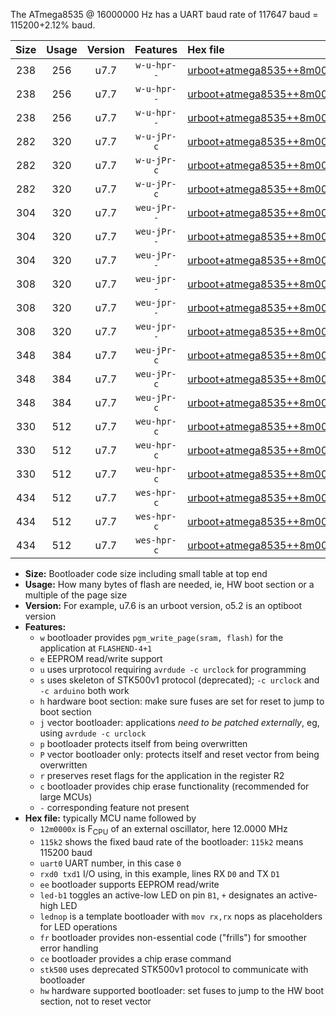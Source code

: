The ATmega8535 @ 16000000 Hz has a UART baud rate of 117647 baud = 115200+2.12% baud.

|Size|Usage|Version|Features|Hex file|
|:-:|:-:|:-:|:-:|:--|
|238|256|u7.7|`w-u-hpr--`|[urboot+atmega8535++8m0000x+++57k6_uart0_rxd0_txd1_led+b0_fr_hw.hex](https://raw.githubusercontent.com/stefanrueger/urboot.hex/main/mcus/atmega8535/external_oscillator/fcpu++8m0000_Hz/br+++57k6_bps/urboot+atmega8535++8m0000x+++57k6_uart0_rxd0_txd1_led+b0_fr_hw.hex)|
|238|256|u7.7|`w-u-hpr--`|[urboot+atmega8535++8m0000x+++57k6_uart0_rxd0_txd1_led+b7_fr_hw.hex](https://raw.githubusercontent.com/stefanrueger/urboot.hex/main/mcus/atmega8535/external_oscillator/fcpu++8m0000_Hz/br+++57k6_bps/urboot+atmega8535++8m0000x+++57k6_uart0_rxd0_txd1_led+b7_fr_hw.hex)|
|238|256|u7.7|`w-u-hpr--`|[urboot+atmega8535++8m0000x+++57k6_uart0_rxd0_txd1_lednop_fr_hw.hex](https://raw.githubusercontent.com/stefanrueger/urboot.hex/main/mcus/atmega8535/external_oscillator/fcpu++8m0000_Hz/br+++57k6_bps/urboot+atmega8535++8m0000x+++57k6_uart0_rxd0_txd1_lednop_fr_hw.hex)|
|282|320|u7.7|`w-u-jPr-c`|[urboot+atmega8535++8m0000x+++57k6_uart0_rxd0_txd1_led+b0_fr_ce.hex](https://raw.githubusercontent.com/stefanrueger/urboot.hex/main/mcus/atmega8535/external_oscillator/fcpu++8m0000_Hz/br+++57k6_bps/urboot+atmega8535++8m0000x+++57k6_uart0_rxd0_txd1_led+b0_fr_ce.hex)|
|282|320|u7.7|`w-u-jPr-c`|[urboot+atmega8535++8m0000x+++57k6_uart0_rxd0_txd1_led+b7_fr_ce.hex](https://raw.githubusercontent.com/stefanrueger/urboot.hex/main/mcus/atmega8535/external_oscillator/fcpu++8m0000_Hz/br+++57k6_bps/urboot+atmega8535++8m0000x+++57k6_uart0_rxd0_txd1_led+b7_fr_ce.hex)|
|282|320|u7.7|`w-u-jPr-c`|[urboot+atmega8535++8m0000x+++57k6_uart0_rxd0_txd1_lednop_fr_ce.hex](https://raw.githubusercontent.com/stefanrueger/urboot.hex/main/mcus/atmega8535/external_oscillator/fcpu++8m0000_Hz/br+++57k6_bps/urboot+atmega8535++8m0000x+++57k6_uart0_rxd0_txd1_lednop_fr_ce.hex)|
|304|320|u7.7|`weu-jPr--`|[urboot+atmega8535++8m0000x+++57k6_uart0_rxd0_txd1_ee_led+b0.hex](https://raw.githubusercontent.com/stefanrueger/urboot.hex/main/mcus/atmega8535/external_oscillator/fcpu++8m0000_Hz/br+++57k6_bps/urboot+atmega8535++8m0000x+++57k6_uart0_rxd0_txd1_ee_led+b0.hex)|
|304|320|u7.7|`weu-jPr--`|[urboot+atmega8535++8m0000x+++57k6_uart0_rxd0_txd1_ee_led+b7.hex](https://raw.githubusercontent.com/stefanrueger/urboot.hex/main/mcus/atmega8535/external_oscillator/fcpu++8m0000_Hz/br+++57k6_bps/urboot+atmega8535++8m0000x+++57k6_uart0_rxd0_txd1_ee_led+b7.hex)|
|304|320|u7.7|`weu-jPr--`|[urboot+atmega8535++8m0000x+++57k6_uart0_rxd0_txd1_ee_lednop.hex](https://raw.githubusercontent.com/stefanrueger/urboot.hex/main/mcus/atmega8535/external_oscillator/fcpu++8m0000_Hz/br+++57k6_bps/urboot+atmega8535++8m0000x+++57k6_uart0_rxd0_txd1_ee_lednop.hex)|
|308|320|u7.7|`weu-jpr--`|[urboot+atmega8535++8m0000x+++57k6_uart0_rxd0_txd1_ee_led+b0_fr.hex](https://raw.githubusercontent.com/stefanrueger/urboot.hex/main/mcus/atmega8535/external_oscillator/fcpu++8m0000_Hz/br+++57k6_bps/urboot+atmega8535++8m0000x+++57k6_uart0_rxd0_txd1_ee_led+b0_fr.hex)|
|308|320|u7.7|`weu-jpr--`|[urboot+atmega8535++8m0000x+++57k6_uart0_rxd0_txd1_ee_led+b7_fr.hex](https://raw.githubusercontent.com/stefanrueger/urboot.hex/main/mcus/atmega8535/external_oscillator/fcpu++8m0000_Hz/br+++57k6_bps/urboot+atmega8535++8m0000x+++57k6_uart0_rxd0_txd1_ee_led+b7_fr.hex)|
|308|320|u7.7|`weu-jpr--`|[urboot+atmega8535++8m0000x+++57k6_uart0_rxd0_txd1_ee_lednop_fr.hex](https://raw.githubusercontent.com/stefanrueger/urboot.hex/main/mcus/atmega8535/external_oscillator/fcpu++8m0000_Hz/br+++57k6_bps/urboot+atmega8535++8m0000x+++57k6_uart0_rxd0_txd1_ee_lednop_fr.hex)|
|348|384|u7.7|`weu-jPr-c`|[urboot+atmega8535++8m0000x+++57k6_uart0_rxd0_txd1_ee_led+b0_fr_ce.hex](https://raw.githubusercontent.com/stefanrueger/urboot.hex/main/mcus/atmega8535/external_oscillator/fcpu++8m0000_Hz/br+++57k6_bps/urboot+atmega8535++8m0000x+++57k6_uart0_rxd0_txd1_ee_led+b0_fr_ce.hex)|
|348|384|u7.7|`weu-jPr-c`|[urboot+atmega8535++8m0000x+++57k6_uart0_rxd0_txd1_ee_led+b7_fr_ce.hex](https://raw.githubusercontent.com/stefanrueger/urboot.hex/main/mcus/atmega8535/external_oscillator/fcpu++8m0000_Hz/br+++57k6_bps/urboot+atmega8535++8m0000x+++57k6_uart0_rxd0_txd1_ee_led+b7_fr_ce.hex)|
|348|384|u7.7|`weu-jPr-c`|[urboot+atmega8535++8m0000x+++57k6_uart0_rxd0_txd1_ee_lednop_fr_ce.hex](https://raw.githubusercontent.com/stefanrueger/urboot.hex/main/mcus/atmega8535/external_oscillator/fcpu++8m0000_Hz/br+++57k6_bps/urboot+atmega8535++8m0000x+++57k6_uart0_rxd0_txd1_ee_lednop_fr_ce.hex)|
|330|512|u7.7|`weu-hpr-c`|[urboot+atmega8535++8m0000x+++57k6_uart0_rxd0_txd1_ee_led+b0_fr_ce_hw.hex](https://raw.githubusercontent.com/stefanrueger/urboot.hex/main/mcus/atmega8535/external_oscillator/fcpu++8m0000_Hz/br+++57k6_bps/urboot+atmega8535++8m0000x+++57k6_uart0_rxd0_txd1_ee_led+b0_fr_ce_hw.hex)|
|330|512|u7.7|`weu-hpr-c`|[urboot+atmega8535++8m0000x+++57k6_uart0_rxd0_txd1_ee_led+b7_fr_ce_hw.hex](https://raw.githubusercontent.com/stefanrueger/urboot.hex/main/mcus/atmega8535/external_oscillator/fcpu++8m0000_Hz/br+++57k6_bps/urboot+atmega8535++8m0000x+++57k6_uart0_rxd0_txd1_ee_led+b7_fr_ce_hw.hex)|
|330|512|u7.7|`weu-hpr-c`|[urboot+atmega8535++8m0000x+++57k6_uart0_rxd0_txd1_ee_lednop_fr_ce_hw.hex](https://raw.githubusercontent.com/stefanrueger/urboot.hex/main/mcus/atmega8535/external_oscillator/fcpu++8m0000_Hz/br+++57k6_bps/urboot+atmega8535++8m0000x+++57k6_uart0_rxd0_txd1_ee_lednop_fr_ce_hw.hex)|
|434|512|u7.7|`wes-hpr-c`|[urboot+atmega8535++8m0000x+++57k6_uart0_rxd0_txd1_ee_led+b0_fr_ce_stk500_hw.hex](https://raw.githubusercontent.com/stefanrueger/urboot.hex/main/mcus/atmega8535/external_oscillator/fcpu++8m0000_Hz/br+++57k6_bps/urboot+atmega8535++8m0000x+++57k6_uart0_rxd0_txd1_ee_led+b0_fr_ce_stk500_hw.hex)|
|434|512|u7.7|`wes-hpr-c`|[urboot+atmega8535++8m0000x+++57k6_uart0_rxd0_txd1_ee_led+b7_fr_ce_stk500_hw.hex](https://raw.githubusercontent.com/stefanrueger/urboot.hex/main/mcus/atmega8535/external_oscillator/fcpu++8m0000_Hz/br+++57k6_bps/urboot+atmega8535++8m0000x+++57k6_uart0_rxd0_txd1_ee_led+b7_fr_ce_stk500_hw.hex)|
|434|512|u7.7|`wes-hpr-c`|[urboot+atmega8535++8m0000x+++57k6_uart0_rxd0_txd1_ee_lednop_fr_ce_stk500_hw.hex](https://raw.githubusercontent.com/stefanrueger/urboot.hex/main/mcus/atmega8535/external_oscillator/fcpu++8m0000_Hz/br+++57k6_bps/urboot+atmega8535++8m0000x+++57k6_uart0_rxd0_txd1_ee_lednop_fr_ce_stk500_hw.hex)|

- **Size:** Bootloader code size including small table at top end
- **Usage:** How many bytes of flash are needed, ie, HW boot section or a multiple of the page size
- **Version:** For example, u7.6 is an urboot version, o5.2 is an optiboot version
- **Features:**
  + `w` bootloader provides `pgm_write_page(sram, flash)` for the application at `FLASHEND-4+1`
  + `e` EEPROM read/write support
  + `u` uses urprotocol requiring `avrdude -c urclock` for programming
  + `s` uses skeleton of STK500v1 protocol (deprecated); `-c urclock` and `-c arduino` both work
  + `h` hardware boot section: make sure fuses are set for reset to jump to boot section
  + `j` vector bootloader: applications *need to be patched externally*, eg, using `avrdude -c urclock`
  + `p` bootloader protects itself from being overwritten
  + `P` vector bootloader only: protects itself and reset vector from being overwritten
  + `r` preserves reset flags for the application in the register R2
  + `c` bootloader provides chip erase functionality (recommended for large MCUs)
  + `-` corresponding feature not present
- **Hex file:** typically MCU name followed by
  + `12m0000x` is F<sub>CPU</sub> of an external oscillator, here 12.0000 MHz
  + `115k2` shows the fixed baud rate of the bootloader: `115k2` means 115200 baud
  + `uart0` UART number, in this case `0`
  + `rxd0 txd1` I/O using, in this example, lines RX `D0` and TX `D1`
  + `ee` bootloader supports EEPROM read/write
  + `led-b1` toggles an active-low LED on pin `B1`, `+` designates an active-high LED
  + `lednop` is a template bootloader with `mov rx,rx` nops as placeholders for LED operations
  + `fr` bootloader provides non-essential code ("frills") for smoother error handling
  + `ce` bootloader provides a chip erase command
  + `stk500` uses deprecated STK500v1 protocol to communicate with bootloader
  + `hw` hardware supported bootloader: set fuses to jump to the HW boot section, not to reset vector
